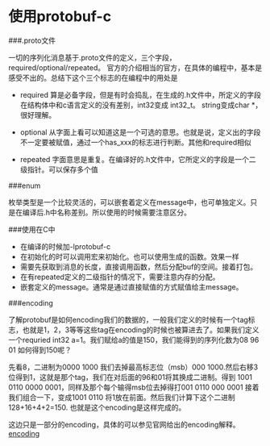 使用protobuf-c
====

###.proto文件

一切的序列化消息基于.proto文件的定义，三个字段，required/optional/repeated。
官方的介绍相当的官方，在具体的编程中，基本是感受不出的。总结下这个三个标志的在编程中的用处是

* required  算是必备字段，但是有时会捣乱，在生成的.h文件中，所定义的字段在结构体中和c语言定义的没有差别，int32变成 int32_t。
string变成char *，很好理解。

* optional 从字面上看可以知道这是一个可选的意思。也就是说，定义出的字段不一定要被赋值，通过一个has_xxx的标志进行判断。其他和required相似
* repeated 字面意思是重复。在编译好的.h文件中，它所定义的字段是一个二级指针。可以保存多个值


###enum

枚举类型是一个比较灵活的，可以嵌套着定义在message中，也可单独定义。只是在编译后.h中名称差别。所以使用的时候需要注意区分。


###使用在C中

* 在编译的时候加-lprotobuf-c
* 在初始化的时可以调用宏来初始化。也可以使用生成的函数。效果一样
* 需要先获取到消息的长度，直接调用函数，然后分配buf的空间。接着打包。
* 在有repeated定义的二级指针的情况下，需要注意内存的分配。
* 嵌套定义的message。通常是通过直接赋值的方式赋值给主message。

###encoding

了解protobuf是如何encoding我们的数据的，一般我们定义的时候有一个tag标志，也就是1，2，3等等这些tag在encoding的时候也被算进去了。如果我们定义一个requried int32 a=1。我们赋给a的值是150，我们能得到的序列化数为08 96 01 如何得到150呢？

先看8，二进制为0000 1000 我们去掉最高标志位（msb）000 1000.然后右移3位得到1，这就是那个tag，我们在对后面的96和01将其换成二进制。得到
1001 0110 0000 0001，同样及那个每个输得msb位去掉得打001 0110 000 0001 接着我们组合一下，变成1001 0110 将1放在前面。然后我们计算下这个二进制128+16+4+2=150. 也就是这个encoding是这样完成的。

这边只是一部分的encoding，具体的可以参见官网给出的encoding解释。[encoding](https://developers.google.com/protocol-buffers/docs/encoding)



